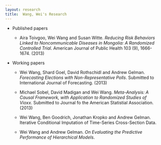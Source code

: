 ```yaml
---
layout: research
title:  Wang, Wei's Research
---
```


* Published papers
  - Aira Toivgoo, Wei Wang and Susan Witte. _Reducing Risk Behaviors Linked to Noncommunicable Diseases in Mongolia: A Randomized Controlled Trial_. American Journal of Public Health 103 (9), 1666-1674. (2013)

* Working papers
  - Wei Wang, Shard Goel, David Rothschidl and Andrew Gelman. _Forecasting Elections with Non-Representative Polls_. Submitted to International Journal of Forecasting. (2013)
 
  - Michael Sobel, David Madigan and Wei Wang. _Meta-Analysis: A Causal Framework, with Application to Randomized Studies of Vioxx_. Submitted to Journal fo the American Statistial Association. (2013)

  - Wei Wang, Ben Goodrich, Jonathan Kropko and Andrew Gelman. Iterative Conditional Imputation of Time-Series Cross-Section Data.    

  - Wei Wang and Andrew Gelman. _On Evaluating the Predictive Performance of Hierarchical Models_.
 

